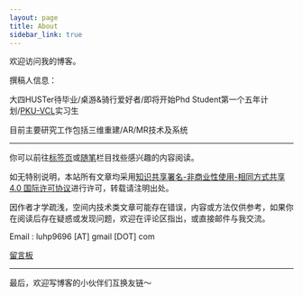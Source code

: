 ```yaml
---
layout: page
title: About
sidebar_link: true
---
```


欢迎访问我的博客。

撰稿人信息：

大四HUSTer待毕业/桌游&骑行爱好者/即将开始Phd Student第一个五年计划/[PKU-VCL](http://vcl.idm.pku.edu.cn/)实习生

目前主要研究工作包括三维重建/AR/MR技术及系统

---

你可以前往[标签页](https://leohope.com/tags/)或[随笔](https://leohope.com/category/#/%E5%86%99%E9%9A%8F%E7%AC%94)栏目找些感兴趣的内容阅读。

如无特别说明，本站所有文章均采用[知识共享署名-非商业性使用-相同方式共享 4.0 国际许可协议](https://creativecommons.org/licenses/by-nc-sa/4.0/)进行许可，转载请注明出处。

因作者才学疏浅，空间内技术类文章可能存在错误，内容或方法仅供参考，如果你在阅读后存在疑惑或发现问题，欢迎在评论区指出，或直接邮件与我交流。

Email :  luhp9696 [AT] gmail [DOT] com

[留言板](http://leohope.com/2016/12/01/Guestbook/)

---

最后，欢迎写博客的小伙伴们互换友链～
